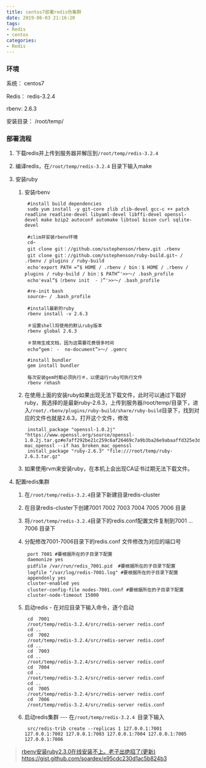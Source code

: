 ```yaml
---
title: centos7部署redis伪集群
date: 2019-06-03 21:16:20
tags:
- Redis
- centos
categories:
- Redis
---
```





### 环境

系统： centos7

Redis： redis-3.2.4

rbenv: 2.6.3

安装目录： /root/temp/

### 部署流程



1. 下载redis并上传到服务器并解压到`/root/temp/redis-3.2.4`

2. 编译redis，在`/root/temp/redis-3.2.4` 目录下输入make

3. 安装ruby
	1. 安装rbenv

			#install build dependencies
		    sudo yum install -y git-core zlib zlib-devel gcc-c ++ patch readline readline-devel libyaml-devel libffi-devel openssl-devel make bzip2 autoconf automake libtool bison curl sqlite-devel
		    
		    #clim并安装rbenv环境
		    cd~
		    git clone git：//github.com/sstephenson/rbenv.git .rbenv
		    git clone git：//github.com/sstephenson/ruby-build.git~ / .rbenv / plugins / ruby​​-build
		    echo'export PATH =“$ HOME / .rbenv / bin：$ HOME / .rbenv / plugins / ruby​​-build / bin：$ PATH”'>>〜/ .bash_profile
		    echo'eval“$（rbenv init  - ）”'>>〜/ .bash_profile
		    
		    #re-init bash
		    source~ / .bash_profile
		    
		    #install最新的ruby
		    rbenv install -v 2.6.3
		    
		    ＃设置shell将使用的默认ruby版本
		    rbenv global 2.6.3
		    
		    ＃禁用生成文档，因为这需要花费很多时间
		    echo“gem： -  no-document”>〜/ .gemrc
		    
		    #install bundler
		    gem install bundler
		    
		    每次安装gem时都必须执行＃，以便运行ruby可执行文件
		    rbenv rehash
	
	2. 在使用上面的安装ruby如果出现无法下载文件，此时可以通过下载好ruby，我选择的是最新ruby-2.6.3，上传到服务器/root/temp/目录下，进入`/root/.rbenv/plugins/ruby-build/share/ruby-build`目录下，找到对应的文件也就是2.6.3，打开这个文件，修改

			install_package "openssl-1.0.2j" "https://www.openssl.org/source/openssl-1.0.2j.tar.gz#e7aff292be21c259c6af26469c7a9b3ba26e9abaaffd325e3dccc9785256c431" mac_openssl --if has_broken_mac_openssl
			install_package "ruby-2.6.3" "file:///root/temp/ruby-2.6.3.tar.gz" 
	3. 如果使用rvm来安装ruby，在本机上会出现CA证书过期无法下载文件。
	

		

4. 配置redis集群
	1. 在`/root/temp/redis-3.2.4`目录下新建目录redis-cluster
	2. 在目录redis-cluster下创建7001 7002 7003 7004 7005 7006 目录
	3. 将`/root/temp/redis-3.2.4`目录下的redis.conf配置文件复制到7001 ... 7006 目录下
	4. 分配修改7001-7006目录下的redis.conf 文件修改为对应的端口号
	
			port 7001 #要根据所在的子目录下配置
			daemonize yes
			pidfile /var/run/redis_7001.pid  #要根据所在的子目录下配置
			logfile "/var/log/redis-7001.log" #要根据所在的子目录下配置
			appendonly yes
			cluster-enabled yes
			cluster-config-file nodes-7001.conf #要根据所在的子目录下配置
			cluster-node-timeout 15000

	5. 启动redis - 在对应目录下输入命令，逐个启动
			
			cd  7001
			/root/temp/redis-3.2.4/src/redis-server redis.conf
			cd ..
			cd  7002
			/root/temp/redis-3.2.4/src/redis-server redis.conf
			cd ..
			cd  7003
			cd ..
			/root/temp/redis-3.2.4/src/redis-server redis.conf
			cd  7004
			cd ..
			/root/temp/redis-3.2.4/src/redis-server redis.conf
			cd ..
   			cd  7005
			/root/temp/redis-3.2.4/src/redis-server redis.conf
			cd  7006
			/root/temp/redis-3.2.4/src/redis-server redis.conf

	6. 启动redis集群 --- 在`/root/temp/redis-3.2.4 `目录下输入
	
			src/redis-trib create --replicas 1 127.0.0.1:7001  127.0.0.1:7002 127.0.0.1:7003 127.0.0.1:7004 127.0.0.1:7005 127.0.0.1:7006





>[rbenv安装ruby2.3.0在线安装不上。老子出绝招了(更新) ](https://www.cnblogs.com/or2-/p/5084282.html)
>https://gist.github.com/soardex/e95cdc230d1ac5b824b3